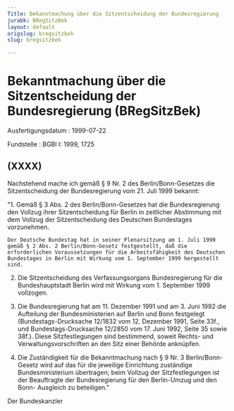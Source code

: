 ```yaml
---
Title: Bekanntmachung über die Sitzentscheidung der Bundesregierung
jurabk: BRegSitzBek
layout: default
origslug: bregsitzbek
slug: bregsitzbek

---
```


# Bekanntmachung über die Sitzentscheidung der Bundesregierung (BRegSitzBek)

Ausfertigungsdatum
:   1999-07-22

Fundstelle
:   BGBl I: 1999, 1725

## (XXXX)

Nachstehend mache ich gemäß § 9 Nr. 2 des Berlin/Bonn-Gesetzes die
Sitzentscheidung der Bundesregierung vom 21. Juli 1999 bekannt:

"1. Gemäß § 3 Abs. 2 des Berlin/Bonn-Gesetzes hat die Bundesregierung den
    Vollzug ihrer Sitzentscheidung für Berlin in zeitlicher Abstimmung mit
    dem Vollzug der Sitzentscheidung des Deutschen Bundestages
    vorzunehmen.

    Der Deutsche Bundestag hat in seiner Plenarsitzung am 1. Juli 1999
    gemäß § 2 Abs. 2 Berlin/Bonn-Gesetz festgestellt, daß die
    erforderlichen Voraussetzungen für die Arbeitsfähigkeit des Deutschen
    Bundestages in Berlin mit Wirkung vom 1. September 1999 hergestellt
    sind.


2.  Die Sitzentscheidung des Verfassungsorgans Bundesregierung für die
    Bundeshauptstadt Berlin wird mit Wirkung vom 1. September 1999
    vollzogen.


3.  Die Bundesregierung hat am 11. Dezember 1991 und am 3. Juni 1992 die
    Aufteilung der Bundesministerien auf Berlin und Bonn festgelegt
    (Bundestags-Drucksache 12/1832 vom 12. Dezember 1991, Seite 33f., und
    Bundestags-Drucksache 12/2850 vom 17. Juni 1992, Seite 35 sowie 38f.).
    Diese Sitzfestlegungen sind bestimmend, soweit Rechts- und
    Verwaltungsvorschriften an den Sitz einer Behörde anknüpfen.


4.  Die Zuständigkeit für die Bekanntmachung nach § 9 Nr. 3 Berlin/Bonn-
    Gesetz wird auf das für die jeweilige Einrichtung zuständige
    Bundesministerium übertragen; beim Vollzug der Sitzfestlegungen ist
    der Beauftragte der Bundesregierung für den Berlin-Umzug und den Bonn-
    Ausgleich zu beteiligen."




Der Bundeskanzler

